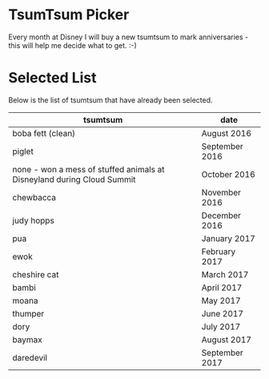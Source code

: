 # TsumTsum Picker

Every month at Disney I will buy a new tsumtsum to mark anniversaries - this will help me decide what to get. :-)

# Selected List

Below is the list of tsumtsum that have already been selected.

| tsumtsum                                                                |           date |
|-------------------------------------------------------------------------|----------------|
| boba fett (clean)                                                       |    August 2016 |
| piglet                                                                  | September 2016 |
| none - won a mess of stuffed animals at Disneyland during Cloud Summit  |   October 2016 |
| chewbacca                                                               |  November 2016 |
| judy hopps                                                              |  December 2016 |
| pua                                                                     |   January 2017 |
| ewok                                                                    |  February 2017 |
| cheshire cat                                                            |     March 2017 |
| bambi                                                                   |     April 2017 |
| moana                                                                   |       May 2017 |
| thumper			              				  |      June 2017 |
| dory                                                                    |      July 2017 |
| baymax                                                                  |    August 2017 |
| daredevil								  | September 2017 |
